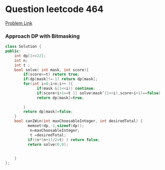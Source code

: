 
# Question  leetcode 464
[Problem Link ](https://leetcode.com/problems/can-i-win/description/)

### Approach   DP with Bitmasking 

```cpp
class Solution {
public:
    int dp[1<<22];
    int n;
    int t ;
    bool solve( int mask, int score){
        if(score>=t) return true;
        if(dp[mask]!=-1) return dp[mask];
        for(int i=0;i<n;i++ ){
              if(mask &(1<<i)) continue;
              if(score+i+1>=t || solve(mask^(1<<i),score+i+1)==false)
              return dp[mask]=true;
            
        }
        return dp[mask]=false;
    }
    bool canIWin(int maxChoosableInteger, int desiredTotal) {
          memset(dp,-1,sizeof(dp));
           n=maxChoosableInteger;
           t =desiredTotal;
          if((n*(n+1)/2<t) ) return false;
          return solve(0,0);
          
        
    }
};
```

